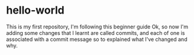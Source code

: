 # hello-world
This is my first repository, I'm following this beginner guide
Ok, so now I'm adding some changes that I learnt are called commits, and each of one is associated with a commit message so to explained what I've changed and why.
